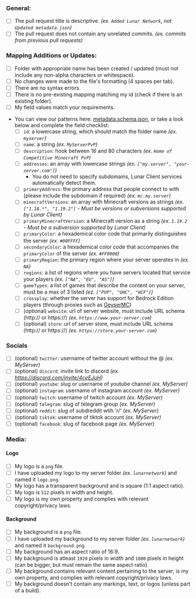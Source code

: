 ### General:
* [ ] The pull request title is descriptive. *(ex. `Added Lunar Network`, not `Updated metadata.json`)*
* [ ] The pull request does not contain any unrelated commits.  *(ex. commits from previous pull requests)*

### Mapping Additions or Updates:
* [ ] Folder with appropriate name has been created / updated (must not include any non-alpha characters or whitespace).
* [ ] No changes were made to the file's formatting (4 spaces per tab).
* [ ] There are no syntax errors.
* [ ] There is no pre-existing mapping matching my id (check if there is an existing folder).
* [ ] My field values match your requirements.
* You can view our patterns here: [metadata.schema.json](https://github.com/LunarClient/ServerMappings/blob/master/metadata.schema.json), or take a look below and complete the field checklist:
  - [ ] `id`: a lowercase string, which should match the folder name *(ex. `myserver`)*
  - [ ] `name`: a string *(ex. `MyServerPvP`)*
  - [ ] `description`: hook between 16 and 80 characters *(ex. `Home of Competitive Minecraft PvP`)* 
  - [ ] `addresses`: an array with lowercase strings *(ex. `["my.server", "your-server.com"]`)*
    - You do not need to specify subdomains, Lunar Client services automatically detect them.
  - [ ] `primaryAddress`: the primary address that people connect to with (please include the subdomain if required) *(ex. `mc.my.server`)*
  - [ ] `minecraftVersions`: an array with Minecraft versions as strings *(ex. `["1.18.*", "1.19.2"]` - Must be versions or subversions supported by Lunar Client)*
  - [ ] `primaryMinecraftVersion`: a Minecraft version as a string *(ex. `1.19.2` - Must be a subversion supported by Lunar Client)*
  - [ ] `primaryColor`: a hexademical color code that primarily distinguishes the server *(ex. `#00FFFF`)* 
  - [ ] `secondaryColor`: a hexademical color code that accompanies the `primaryColor` of the server *(ex. `#FF0000`)*
  - [ ] `primaryRegion`: the primary region where your server operates in *(ex. `NA`)*
  - [ ] `regions`: a list of regions where you have servers located that service your players *(ex. `["NA", "EU", "AS"]`)*
  - [ ] `gameTypes`: a list of games that describe the content on your server, must be a max of 3 listed *(ez. `["PVP", "UHC", "HCF"]`)*
  - [ ] `crossplay`: whether the server has support for Bedrock Edition players (through proxies such as [GeyserMC](https://geysermc.org/))
  - [ ] (optional) `website`: url of server website, must include URL schema (http:// or https://) *(ex. `https://www.your-server.com`)*
  - [ ] (optional) `store`: url of server store, must include URL schema (http:// or https://) *(ex. `https://store.your-server.com`)*

### Socials
* [ ] (optional) `twitter`: username of twitter account without the @ *(ex. MyServer)*
* [ ] (optional) `discord`: invite link to discord *(ex. https://discord.com/invite/4ceEJuH)*
* [ ] (optional) `youtube`: slug or username of youtube channel *(ex. MyServer)*
* [ ] (optional) `instagram`: username of instagram account *(ex. MyServer)*
* [ ] (optional) `twitch`: username of twitch account *(ex. MyServer)*
* [ ] (optional) `telegram`: slug of telegram group *(ex. MyServer)*
* [ ] (optional) `reddit`: slug of subdreddit wtih 'r/' *(ex. MyServer)*
* [ ] (optional) `tiktok`: username of tiktok account *(ex. MyServer)*
* [ ] (optional) `facebook`: slug of facebook page *(ex. MyServer)*

### Media:
#### Logo
* [ ] My logo is a `png` file.
* [ ] I have uploaded my logo to my server folder *(ex. `lunarnetwork`)* and named it `logo.png`.
* [ ] My logo has a transparent background and is square (1:1 aspect ratio).
* [ ] My logo is `512` pixels in width and height.
* [ ] My logo is my own property and complies with relevant copyright/privacy laws.

#### Background
* [ ] My background is a `png` file.
* [ ] I have uploaded my background to my server folder *(ex. `lunarnetwork`)* and named it `background.png`.
* [ ] My background has an aspect ratio of 16:9.
* [ ] My background is atleast `1920` pixels in width and `1080` pixels in height (can be bigger, but must remain the same aspect ratio).
* [ ] My background contains relevant content pertaining to the server, is my own property, and complies with relevant copyright/privacy laws.
* [ ] My background doesn't contain any markings, text, or logos (unless part of a build).
